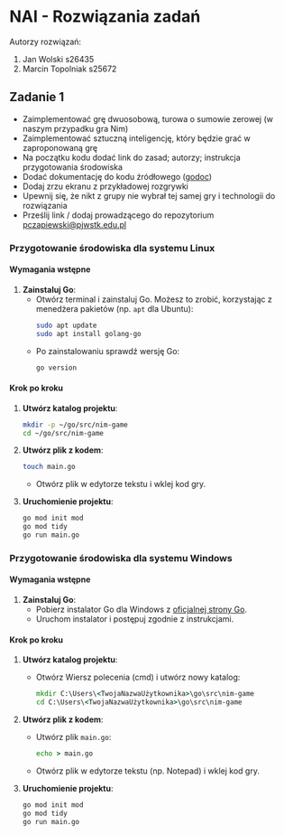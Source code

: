 # NAI - Rozwiązania zadań
Autorzy rozwiązań:
1. Jan Wolski s26435
2. Marcin Topolniak s25672

## Zadanie 1
* Zaimplementować grę dwuosobową, turowa o sumowie zerowej (w naszym przypadku gra Nim)
* Zaimplementować sztuczną inteligencję, który będzie grać w zaproponowaną grę
* Na początku kodu dodać link do zasad; autorzy; instrukcja przygotowania środowiska
* Dodać dokumentację do kodu źródłowego (<a href="https://go.dev/blog/godoc">godoc</a>)
* Dodaj zrzu ekranu z przykładowej rozgrywki
* Upewnij się, że nikt z grupy nie wybrał tej samej gry i technologii do rozwiązania
* Prześlij link / dodaj prowadzącego do repozytorium pczapiewski@pjwstk.edu.pl

### Przygotowanie środowiska dla systemu Linux

#### Wymagania wstępne

1. **Zainstaluj Go**:
   - Otwórz terminal i zainstaluj Go. Możesz to zrobić, korzystając z menedżera pakietów (np. `apt` dla Ubuntu):
     ```bash
     sudo apt update
     sudo apt install golang-go
     ```
   - Po zainstalowaniu sprawdź wersję Go:
     ```bash
     go version
     ```

#### Krok po kroku

1. **Utwórz katalog projektu**:
   ```bash
   mkdir -p ~/go/src/nim-game
   cd ~/go/src/nim-game
   ```

2. **Utwórz plik z kodem**:
   ```bash
   touch main.go
   ```
   - Otwórz plik w edytorze tekstu i wklej kod gry.

3. **Uruchomienie projektu**:
   ```bash
   go mod init mod
   go mod tidy
   go run main.go
   ```

### Przygotowanie środowiska dla systemu Windows

#### Wymagania wstępne

1. **Zainstaluj Go**:
   - Pobierz instalator Go dla Windows z [oficjalnej strony Go](https://golang.org/dl/).
   - Uruchom instalator i postępuj zgodnie z instrukcjami.

#### Krok po kroku

1. **Utwórz katalog projektu**:
   - Otwórz Wiersz polecenia (cmd) i utwórz nowy katalog:
     ```cmd
     mkdir C:\Users\<TwojaNazwaUżytkownika>\go\src\nim-game
     cd C:\Users\<TwojaNazwaUżytkownika>\go\src\nim-game
     ```

2. **Utwórz plik z kodem**:
   - Utwórz plik `main.go`:
     ```cmd
     echo > main.go
     ```
   - Otwórz plik w edytorze tekstu (np. Notepad) i wklej kod gry.

3. **Uruchomienie projektu**:
   ```cmd
   go mod init mod
   go mod tidy
   go run main.go
   ```
